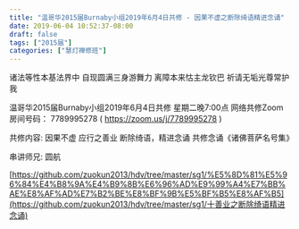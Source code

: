 ```yaml
---
title: "温哥华2015届Burnaby小组2019年6月4日共修 - 因果不虚之断除绮语精进念诵"
date: 2019-06-04 10:52:37-08:00
draft: false
tags: ["2015届"]
categories: ["慧灯禅修班"]
---
```

诸法等性本基法界中 自现圆满三身游舞力
离障本来怙主龙钦巴 祈请无垢光尊常护我

温哥华2015届Burnaby小组2019年6月4日共修
星期二晚7:00点
网络共修Zoom房间号码： 7789995278 ( https://zoom.us/j/7789995278 )

共修内容:
因果不虚 应行之善业 断除绮语，精进念诵
共修念诵《诸佛菩萨名号集》

串讲师兄: 圆航



[https://github.com/zuokun2013/hdv/tree/master/sg1/%E5%8D%81%E5%96%84%E4%B8%9A%E4%B9%8B%E6%96%AD%E9%99%A4%E7%BB%AE%E8%AF%AD%E7%B2%BE%E8%BF%9B%E5%BF%B5%E8%AF%B5](https://github.com/zuokun2013/hdv/tree/master/sg1/十善业之断除绮语精进念诵)



